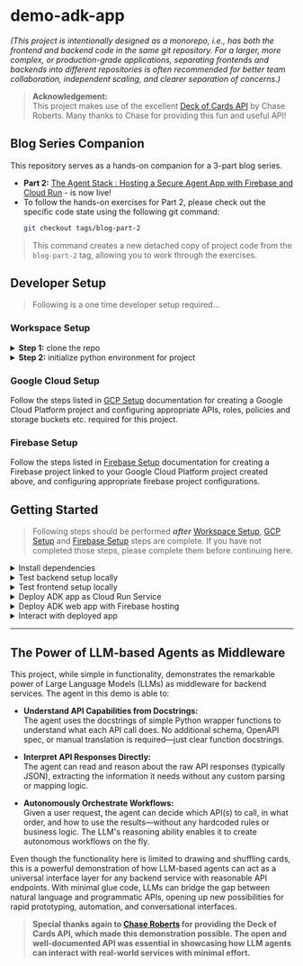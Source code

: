 # demo-adk-app

_(This project is intentionally designed as a monorepo, i.e., has both the frontend and backend code in the same git repository. For a larger, more complex, or production-grade applications, separating frontends and backends into different repositories is often recommended for better team collaboration, independent scaling, and clearer separation of concerns.)_

> **Acknowledgement:**  
> This project makes use of the excellent [Deck of Cards API](https://deckofcardsapi.com/) by Chase Roberts. Many thanks to Chase for providing this fun and useful API!

## Blog Series Companion
This repository serves as a hands-on companion for a 3-part blog series.
*   **Part 2:** [The Agent Stack : Hosting a Secure Agent App with Firebase and Cloud Run](https://www.linkedin.com/pulse/agent-stack-hosting-secure-app-firebase-cloud-run-amit-bhadoria-cjvuc) - is now live!
*   To follow the hands-on exercises for Part 2, please check out the specific code state using the following git command:
     ```bash
     git checkout tags/blog-part-2
     ```
> This command creates a new detached copy of project code from the `blog-part-2` tag, allowing you to work through the exercises.

## Developer Setup

> Following is a one time developer setup required...

### Workspace Setup

<details>
<summary><b>Step 1:</b> clone the repo</summary>

```bash
git clone https://github.com/gnulib/demo-adk-app.git

cd demo-adk-app
```
</details>

<details>

<summary><b>Step 2:</b> initialize python environment for project</summary>

> create a python virtual environment within the repo project directory
```bash
python3 -m venv .venv
```

> activate python virtual environment
```bash
source .venv/bin/activate
```

> Install core development tools for project:

```bash
pip install --upgrade pip setuptools wheel build twine pip-tools
```

</details>

### Google Cloud Setup

Follow the steps listed in [GCP Setup](docs/GCP_SETUP.md) documentation for creating a Google Cloud Platform project and configuring appropriate APIs, roles, policies and storage buckets etc. required for this project.

### Firebase Setup

Follow the steps listed in [Firebase Setup](docs/FIREBASE_SETUP.md) documentation for creating a Firebase project linked to your Google Cloud Platform project created above, and configuring appropriate firebase project configurations.

## Getting Started


> Following steps should be performed **_after_** [Workspace Setup](#workspace-setup), [GCP Setup](docs/GCP_SETUP.md) and [Firebase Setup](docs/FIREBASE_SETUP.md) steps are complete. If you have not completed those steps, please complete them before continuing here.

<details>

<summary>Install dependencies</summary>

> Activate project's virtual environment:

```bash
source .venv/bin/activate
```

> source project specific environment variables:

```bash
source .env
```

> Install backend agent app in editable mode:

```bash
pip install -e "./backend/src/demo_adk_app[dev]"
```

> Install frontend project dependencies:

```bash
(cd frontend;  npm install)
```

> New dependencies may have been added on top of earlier dependencies, hence need to install / update.

</details>

<details>
<summary>Test backend setup locally</summary>

> _In one terminal run the app locally for testing project setup_

```bash
(source .env; cd backend/src; uvicorn demo_adk_app.main:app --reload)
```

> _In another terminal run the test CLI for interacting with the app (use port from above)_

```bash
(export $(grep REACT_APP_FIREBASE_API_KEY frontend/.env); cd backend; python test/cli.py --port 8000)
```

> _Use the test CLI to interact with app_:

```bash
cli> help

cli> lc # this command lists existing conversations

cli> cc # this command creates a new conversation

cli> join <<conversation id>> # this command joins a conversation
```

> When you interact with the agent, if you get error like `google.genai.errors.ClientError: 403 PERMISSION_DENIED` -- this usually means either VertexAI API has not be enabled in your project, or your current environment is using a different google cloud project. Please make sure that you have completed all the steps mentioned above in "Google Cloud Setup" and are using the correct google project in your environment variables (`GOOGLE_CLOUD_PROJECT`) and with `gcloud` CLI _(check config in `gcloud config list` and `gcloud auth list`)_.

</details>

<details>

<summary>Test frontend setup locally</summary>

> _Once backend looks good, start frontend to interact with local agent service:_

```bash
(cd frontend; npm run start)
```
> _(above command uses `REACT_APP_BACKEND_URL` from `frontend/.env` file, and assumption is that local backend is running and listening on the same port mentioned in that variable. If port is different then modify the entry in `frontend/.env` file accordingly)_

> _(make sure that you have test user created as mentioned in [Firebase Setup](docs/FIREBASE_SETUP.md) above)_

> _Interact with the app frontend and confirm connectivity and functionality works as expected._

</details>

<details>

<summary>Deploy ADK app as Cloud Run Service</summary>

> Make sure that you have the following environment variables defined as described in the setup step above:
> * GOOGLE_ADK_APP_NAME
> * GOOGLE_CLOUD_LOCATION
> * GOOGLE_ADK_APP_REPOSITORY
> * GOOGLE_GENAI_USE_VERTEXAI
> * FIREBASE_APP_URLS

_Run the make target to build and deploy the backend:_

```bash
make deploy-backend
```

_Verify the status of cloud run service deployment:_

```bash
make verify-backend
```

</details>

<details>

<summary>Deploy ADK web app with Firebase hosting</summary>

> Make sure that you have the following environment variables defined as described in the Setup steps above:
> * GOOGLE_ADK_APP_NAME

_Run the make target to build and deploy the frontend:_

```bash
make deploy-frontend
```

_Verify the status of Firebase deployment:_

```bash
make verify-frontend
```

</details>

<details>

<summary>Interact with deployed app</summary>

1. Use the URL obtained from `make verify-frontend` in a browser

1. Login using the test user created in project setup

1. Join an existing conversation or create a new conversation

1. Converse with the agent to draw some cards from a deck, e.g.:

```bash
summarize what has happened so far
```

```bash
draw me 2 cards from a new deck
```

```bash
ok, add these drawn cards to a new pile John
```

```bash
draw 2 more cards and add them to pile Jane
```

```bash
ok, who has bigger hand, John or Jane? use simple card comparison, all colors are same, but cards have weight according to their number.
```

</details>

---

## The Power of LLM-based Agents as Middleware

This project, while simple in functionality, demonstrates the remarkable power of Large Language Models (LLMs) as middleware for backend services. The agent in this demo is able to:

- **Understand API Capabilities from Docstrings:**  
  The agent uses the docstrings of simple Python wrapper functions to understand what each API call does. No additional schema, OpenAPI spec, or manual translation is required—just clear function docstrings.

- **Interpret API Responses Directly:**  
  The agent can read and reason about the raw API responses (typically JSON), extracting the information it needs without any custom parsing or mapping logic.

- **Autonomously Orchestrate Workflows:**  
  Given a user request, the agent can decide which API(s) to call, in what order, and how to use the results—without any hardcoded rules or business logic. The LLM's reasoning ability enables it to create autonomous workflows on the fly.

Even though the functionality here is limited to drawing and shuffling cards, this is a powerful demonstration of how LLM-based agents can act as a universal interface layer for any backend service with reasonable API endpoints. With minimal glue code, LLMs can bridge the gap between natural language and programmatic APIs, opening up new possibilities for rapid prototyping, automation, and conversational interfaces.

> **Special thanks again to [Chase Roberts](https://deckofcardsapi.com/) for providing the Deck of Cards API, which made this demonstration possible. The open and well-documented API was essential in showcasing how LLM agents can interact with real-world services with minimal effort.**
